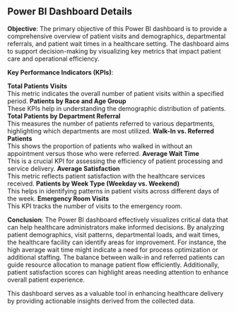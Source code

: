 ## Power BI Dashboard Details
**Objective**:
The primary objective of this Power BI dashboard is to provide a comprehensive overview of patient visits and demographics, departmental referrals, and patient wait times in a healthcare setting. The dashboard aims to support decision-making by visualizing key metrics that impact patient care and operational efficiency.

**Key Performance Indicators (KPIs)**:

**Total Patients Visits**<br>
This metric indicates the overall number of patient visits within a specified period.
**Patients by Race and Age Group**<br>
These KPIs help in understanding the demographic distribution of patients.
**Total Patients by Department Referral** <br>
This measures the number of patients referred to various departments, highlighting which departments are most utilized.
**Walk-In vs. Referred Patients** <br>
This shows the proportion of patients who walked in without an appointment versus those who were referred.
**Average Wait Time** <br>
This is a crucial KPI for assessing the efficiency of patient processing and service delivery.
**Average Satisfaction** <br>
This metric reflects patient satisfaction with the healthcare services received.
**Patients by Week Type (Weekday vs. Weekend)** <br>
This helps in identifying patterns in patient visits across different days of the week.
**Emergency Room Visits** <br>
This KPI tracks the number of visits to the emergency room.

**Conclusion**:
The Power BI dashboard effectively visualizes critical data that can help healthcare administrators make informed decisions. By analyzing patient demographics, visit patterns, departmental loads, and wait times, the healthcare facility can identify areas for improvement. For instance, the high average wait time might indicate a need for process optimization or additional staffing. The balance between walk-in and referred patients can guide resource allocation to manage patient flow efficiently. Additionally, patient satisfaction scores can highlight areas needing attention to enhance overall patient experience.

This dashboard serves as a valuable tool in enhancing healthcare delivery by providing actionable insights derived from the collected data.

